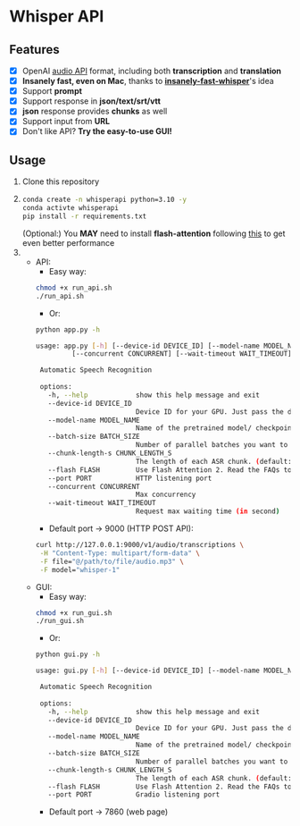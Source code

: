 # Whisper API

## Features
- [x] OpenAI [audio API](https://platform.openai.com/docs/api-reference/audio) format, including both **transcription** and **translation**
- [x] **Insanely fast, even on Mac**, thanks to **[insanely-fast-whisper](https://github.com/Vaibhavs10/insanely-fast-whisper)**'s idea
- [x] Support **prompt**
- [x] Support response in **json/text/srt/vtt**
- [x] **json** response provides **chunks** as well
- [x] Support input from **URL**
- [x] Don't like API? **Try the easy-to-use GUI!**

## Usage
1. Clone this repository
2. ```bash
   conda create -n whisperapi python=3.10 -y
   conda activte whisperapi
   pip install -r requirements.txt
   ```
   (Optional:) You **MAY** need to install **flash-attention** following [this](https://github.com/Dao-AILab/flash-attention?tab=readme-ov-file#installation-and-features) to get even better performance
3. - API:
     - Easy way:
     ```bash
     chmod +x run_api.sh
     ./run_api.sh
     ```
     - Or:
     ```bash
     python app.py -h
     
     usage: app.py [-h] [--device-id DEVICE_ID] [--model-name MODEL_NAME] [--batch-size BATCH_SIZE] [--chunk-length-s CHUNK_LENGTH_S] [--flash FLASH] --port PORT
              [--concurrent CONCURRENT] [--wait-timeout WAIT_TIMEOUT]

      Automatic Speech Recognition
      
      options:
        -h, --help            show this help message and exit
        --device-id DEVICE_ID
                              Device ID for your GPU. Just pass the device number when using CUDA, or "mps" for Macs with Apple Silicon. (default: "0")
        --model-name MODEL_NAME
                              Name of the pretrained model/ checkpoint to perform ASR. (default: openai/whisper-large-v3)
        --batch-size BATCH_SIZE
                              Number of parallel batches you want to compute. Reduce if you face OOMs. (default: 24)
        --chunk-length-s CHUNK_LENGTH_S
                              The length of each ASR chunk. (default: 30)
        --flash FLASH         Use Flash Attention 2. Read the FAQs to see how to install FA2 correctly. (default: False)
        --port PORT           HTTP listening port
        --concurrent CONCURRENT
                              Max concurrency
        --wait-timeout WAIT_TIMEOUT
                              Request max waiting time (in second)
     ```
     - Default port -> 9000 (HTTP POST API):
     ```bash
     curl http://127.0.0.1:9000/v1/audio/transcriptions \
      -H "Content-Type: multipart/form-data" \
      -F file="@/path/to/file/audio.mp3" \
      -F model="whisper-1"
     ```
   - GUI:
     - Easy way:
     ```bash
     chmod +x run_gui.sh
     ./run_gui.sh
     ```
     - Or:
     ```bash
     python gui.py -h

     usage: gui.py [-h] [--device-id DEVICE_ID] [--model-name MODEL_NAME] [--batch-size BATCH_SIZE] [--chunk-length-s CHUNK_LENGTH_S] [--flash FLASH] [--port PORT]

      Automatic Speech Recognition
      
      options:
        -h, --help            show this help message and exit
        --device-id DEVICE_ID
                              Device ID for your GPU. Just pass the device number when using CUDA, or "mps" for Macs with Apple Silicon. (default: "0")
        --model-name MODEL_NAME
                              Name of the pretrained model/ checkpoint to perform ASR. (default: openai/whisper-large-v3)
        --batch-size BATCH_SIZE
                              Number of parallel batches you want to compute. Reduce if you face OOMs. (default: 24)
        --chunk-length-s CHUNK_LENGTH_S
                              The length of each ASR chunk. (default: 30)
        --flash FLASH         Use Flash Attention 2. Read the FAQs to see how to install FA2 correctly. (default: False)
        --port PORT           Gradio listening port
     ```
     - Default port -> 7860 (web page)
